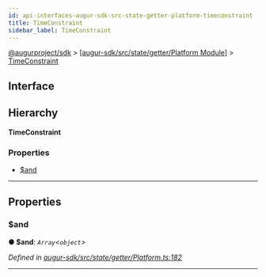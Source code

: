 ```yaml
---
id: api-interfaces-augur-sdk-src-state-getter-platform-timeconstraint
title: TimeConstraint
sidebar_label: TimeConstraint
---
```


[@augurproject/sdk](api-readme.md) > [[augur-sdk/src/state/getter/Platform Module]](api-modules-augur-sdk-src-state-getter-platform-module.md) > [TimeConstraint](api-interfaces-augur-sdk-src-state-getter-platform-timeconstraint.md)

## Interface

## Hierarchy

**TimeConstraint**

### Properties

* [$and](api-interfaces-augur-sdk-src-state-getter-platform-timeconstraint.md#_and)

---

## Properties

<a id="_and"></a>

###  $and

**● $and**: *`Array`<`object`>*

*Defined in [augur-sdk/src/state/getter/Platform.ts:182](https://github.com/AugurProject/augur/blob/1e1466f1d3/packages/augur-sdk/src/state/getter/Platform.ts#L182)*

___

